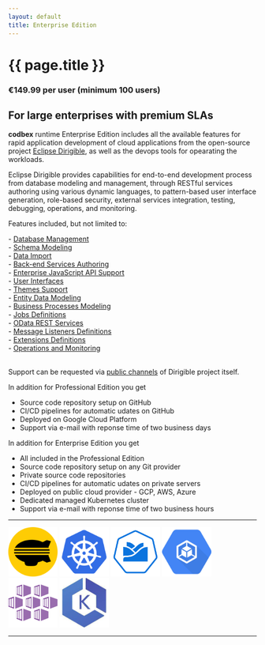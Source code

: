```yaml
---
layout: default
title: Enterprise Edition
---
```


{{ page.title }}
===


<div class="clearfix"></div>
<div class="clearfix"><h3 class="pull-right price-tag">€149.99 per user (minimum 100 users)</h3></div>
<h2><i class="fa fa-server fa-fw"></i>
For large enterprises with premium SLAs
</h2>


<p><b>codbex</b> runtime Enterprise Edition includes all the available features for rapid application development of cloud applications from the open-source project <a href="https://www.dirigible.io">Eclipse Dirigible</a>, as well as the devops tools for opearating the workloads.</p>
<p>Eclipse Dirigible provides capabilities for end-to-end development process from database modeling and management, through RESTful services authoring using various dynamic languages, to pattern-based user interface generation, role-based security, external services integration, testing, debugging, operations, and monitoring.</p>
<p>Features included, but not limited to:</p>

<div class="container">
- <a href="https://www.dirigible.io/help/development/ide/perspectives/database/" target="_blank">Database Management</a><br>
- <a href="https://www.dirigible.io/help/development/ide/modelers/database-schema/" target="_blank">Schema Modeling</a><br>
- <a href="https://www.dirigible.io/help/development/ide/editor-csvim/" target="_blank">Data Import</a><br>
- <a href="https://www.dirigible.io/help/development/ide/" target="_blank">Back-end Services Authoring</a><br>
- <a href="https://www.dirigible.io/api/" target="_blank">Enterprise JavaScript API Support</a><br>
- <a href="https://www.dirigible.io/help/development/ide/modelers/form-designer/" target="_blank">User Interfaces</a><br>
- <a href="https://sap.github.io/fundamental-styles/?path=/docs/introduction--overview" target="_blank">Themes Support</a><br>
- <a href="https://www.dirigible.io/help/development/ide/modelers/entity-data/" target="_blank">Entity Data Modeling</a><br>
- <a href="https://www.dirigible.io/help/development/ide/modelers/bpmn/" target="_blank">Business Processes Modeling</a><br>
- <a href="https://www.dirigible.io/help/development/ide/views/jobs/" target="_blank">Jobs Definitions</a><br>
- <a href="https://olingo.apache.org/" target="_blank">OData REST Services</a><br>
- <a href="https://www.dirigible.io/help/development/ide/views/listeners/" target="_blank">Message Listeners Definitions</a><br>
- <a href="https://www.dirigible.io/help/development/extensions/#extensibility" target="_blank">Extensions Definitions</a><br>
- <a href="https://www.dirigible.io/help/development/ide/perspectives/operations/" target="_blank">Operations and Monitoring</a><br>
</div>

<br>

<p>Support can be requested via <a href="https://github.com/eclipse/dirigible/issues">public channels</a> of Dirigible project itself.</p>

<p>In addition for Professional Edition you get</p>

- Source code repository setup on GitHub<br>
- CI/CD pipelines for automatic udates on GitHub<br>
- Deployed on Google Cloud Platform<br>
- Support via e-mail with reponse time of two business days<br>

<p>In addition for Enterprise Edition you get</p>

- All included in the Professional Edition<br>
- Source code repository setup on any Git provider<br>
- Private source code repositories
- CI/CD pipelines for automatic udates on private servers<br>
- Deployed on public cloud provider - GCP, AWS, Azure<br>
- Dedicated managed Kubernetes cluster
- Support via e-mail with reponse time of two business hours<br>

<hr>

<a href="https://www.dirigible.io"><img src="img/logos/dirigible-logo.png" width="100em"></a>
<a href="https://www.kubernetes.io/"><img src="img/logos/kubernetes-logo.png" width="100em"></a>
<a href="https://kyma-project.io/"><img src="img/logos/kyma-logo.png" width="100em"></a>
<a href="https://cloud.google.com/kubernetes-engine/"><img src="img/logos/gke-logo.png" width="100em"></a>
<a href="https://azure.microsoft.com/en-us/services/kubernetes-service/#overview"><img src="img/logos/aks-logo.png" width="100em"></a>
<a href="https://aws.amazon.com/eks/"><img src="img/logos/eks-logo.png" width="100em"></a>

<hr>

<br><br><br><br>